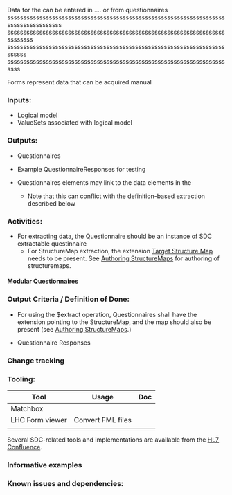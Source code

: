 Data for the can be entered in .... or from questionnaires
 sssssssssssssssssssssssssssssssssssssssssssssssssssssssssssssssssssssssssssssssssssss
ssssssssssssssssssssssssssssssssssssssssssssssssssssssssssssssssssssssssssss
ssssssssssssssssssssssssssssssssssssssssssssssssssssssssssssssssssssssssss
ssssssssssssssssssssssssssssssssssssssssssssssssssssssssssssssssssssssss

Forms represent data that can be acquired manual

### **Inputs:** 

* Logical model
* ValueSets associated with logical model


### **Outputs:**

* Questionnaires
* Example QuestionnaireResponses for testing

* Questionnaires elements may link to the data elements in the
  * Note that this can conflict with the definition-based extraction described below

### **Activities:**

* For extracting data, the Questionnaire should be an instance of SDC extractable questinnaire
  * For StructureMap extraction, the extension [Target Structure Map](http://hl7.org/fhir/uv/sdc/StructureDefinition/sdc-questionnaire-targetStructureMap) needs to be present. See [Authoring StructureMaps](l3_structuremaps.html) for authoring of structuremaps.


#### Modular Questionnaires


### **Output Criteria / Definition of Done:**

* For using the $extract operation, Questionnaires shall have the extension pointing to the StructureMap, and the map should also be present (see [Authoring StructureMaps](l3_structuremaps.html).)


* Questionnaire Responses

### **Change tracking**


### **Tooling:**

| Tool | Usage | Doc |
| --- | ---| ---| 
| Matchbox | |  |
| LHC Form viewer | Convert FML files |  |
|  | |  |

Several SDC-related tools and implementations are available from the [HL7 Confluence](https://confluence.hl7.org/display/FHIRI/SDC+Implementations).

### **Informative examples**

### **Known issues and dependencies:**


